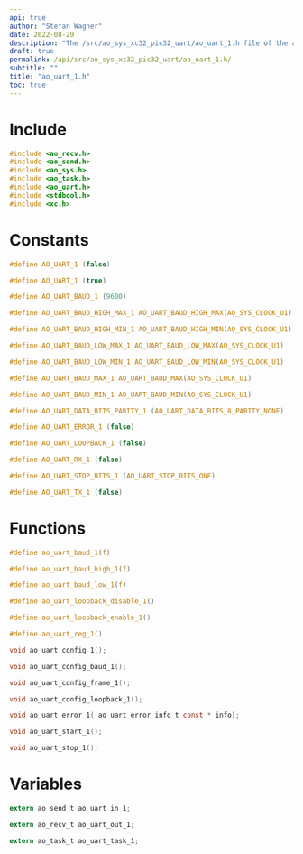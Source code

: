 ```yaml
---
api: true
author: "Stefan Wagner"
date: 2022-08-29
description: "The /src/ao_sys_xc32_pic32_uart/ao_uart_1.h file of the ao real-time operating system."
draft: true
permalink: /api/src/ao_sys_xc32_pic32_uart/ao_uart_1.h/
subtitle: ""
title: "ao_uart_1.h"
toc: true
---
```


# Include

```c
#include <ao_recv.h>
#include <ao_send.h>
#include <ao_sys.h>
#include <ao_task.h>
#include <ao_uart.h>
#include <stdbool.h>
#include <xc.h>
```

# Constants

```c
#define AO_UART_1 (false)
```

```c
#define AO_UART_1 (true)
```

```c
#define AO_UART_BAUD_1 (9600)
```

```c
#define AO_UART_BAUD_HIGH_MAX_1 AO_UART_BAUD_HIGH_MAX(AO_SYS_CLOCK_U1)
```

```c
#define AO_UART_BAUD_HIGH_MIN_1 AO_UART_BAUD_HIGH_MIN(AO_SYS_CLOCK_U1)
```

```c
#define AO_UART_BAUD_LOW_MAX_1 AO_UART_BAUD_LOW_MAX(AO_SYS_CLOCK_U1)
```

```c
#define AO_UART_BAUD_LOW_MIN_1 AO_UART_BAUD_LOW_MIN(AO_SYS_CLOCK_U1)
```

```c
#define AO_UART_BAUD_MAX_1 AO_UART_BAUD_MAX(AO_SYS_CLOCK_U1)
```

```c
#define AO_UART_BAUD_MIN_1 AO_UART_BAUD_MIN(AO_SYS_CLOCK_U1)
```

```c
#define AO_UART_DATA_BITS_PARITY_1 (AO_UART_DATA_BITS_8_PARITY_NONE)
```

```c
#define AO_UART_ERROR_1 (false)
```

```c
#define AO_UART_LOOPBACK_1 (false)
```

```c
#define AO_UART_RX_1 (false)
```

```c
#define AO_UART_STOP_BITS_1 (AO_UART_STOP_BITS_ONE)
```

```c
#define AO_UART_TX_1 (false)
```

# Functions

```c
#define ao_uart_baud_1(f)
```

```c
#define ao_uart_baud_high_1(f)
```

```c
#define ao_uart_baud_low_1(f)
```

```c
#define ao_uart_loopback_disable_1()
```

```c
#define ao_uart_loopback_enable_1()
```

```c
#define ao_uart_reg_1()
```

```c
void ao_uart_config_1();
```

```c
void ao_uart_config_baud_1();
```

```c
void ao_uart_config_frame_1();
```

```c
void ao_uart_config_loopback_1();
```

```c
void ao_uart_error_1( ao_uart_error_info_t const * info);
```

```c
void ao_uart_start_1();
```

```c
void ao_uart_stop_1();
```

# Variables

```c
extern ao_send_t ao_uart_in_1;
```

```c
extern ao_recv_t ao_uart_out_1;
```

```c
extern ao_task_t ao_uart_task_1;
```

